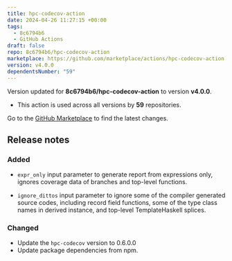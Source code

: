 ```yaml
---
title: hpc-codecov-action
date: 2024-04-26 11:27:15 +00:00
tags:
  - 8c6794b6
  - GitHub Actions
draft: false
repo: 8c6794b6/hpc-codecov-action
marketplace: https://github.com/marketplace/actions/hpc-codecov-action
version: v4.0.0
dependentsNumber: "59"
---
```



Version updated for **8c6794b6/hpc-codecov-action** to version **v4.0.0**.
- This action is used across all versions by **59** repositories.

Go to the [GitHub Marketplace](https://github.com/marketplace/actions/hpc-codecov-action) to find the latest changes.

## Release notes

### Added

- ``expr_only`` input parameter to generate report from expressions
  only, ignores coverage data of branches and top-level functions.

- ``ignore_dittos`` input parameter to ignore some of the compiler
  generated source codes, including record field functions, some of
  the type class names in derived instance, and top-level
  TemplateHaskell splices.

### Changed

- Update the ``hpc-codecov`` version to 0.6.0.0
- Update package dependencies from npm.

